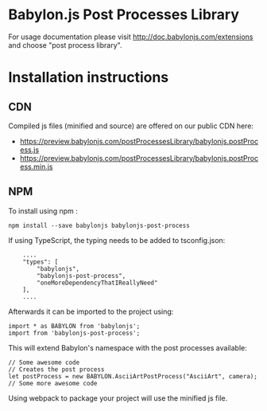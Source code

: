 Babylon.js Post Processes Library
=====================

For usage documentation please visit http://doc.babylonjs.com/extensions and choose "post process library".

# Installation instructions

## CDN

Compiled js files (minified and source) are offered on our public CDN here:

* https://preview.babylonjs.com/postProcessesLibrary/babylonjs.postProcess.js
* https://preview.babylonjs.com/postProcessesLibrary/babylonjs.postProcess.min.js

## NPM

To install using npm :

```
npm install --save babylonjs babylonjs-post-process
```

If using TypeScript, the typing needs to be added to tsconfig.json:

```
    ....
    "types": [
        "babylonjs",
        "babylonjs-post-process",
        "oneMoreDependencyThatIReallyNeed"
    ],
    ....
```

Afterwards it can be imported to the project using:

```
import * as BABYLON from 'babylonjs';
import from 'babylonjs-post-process';
```

This will extend Babylon's namespace with the post processes available:

```
// Some awesome code
// Creates the post process
let postProcess = new BABYLON.AsciiArtPostProcess("AsciiArt", camera);
// Some more awesome code
```

Using webpack to package your project will use the minified js file.
